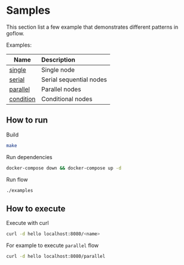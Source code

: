 # Samples
This section list a few example that demonstrates different patterns in goflow.  

Examples:

| **Name**                            | **Description**         |
|-------------------------------------|:------------------------|
| [single](single/single.go)          | Single node             |
| [serial](serial/serial.go)          | Serial sequential nodes |
| [parallel](parallel/parallel.go)    | Parallel nodes          |
| [condition](condition/condition.go) | Conditional nodes       |


## How to run
Build
```bash
make
```
Run dependencies
```bash
docker-compose down && docker-compose up -d
```
Run flow
```
./examples
```

## How to execute
Execute with curl
```bash
curl -d hello localhost:8080/<name>
```
For example to execute `parallel` flow
```bash
curl -d hello localhost:8080/parallel
```
